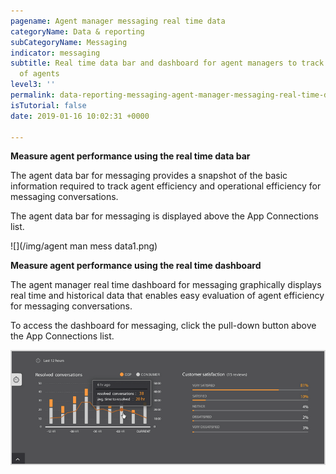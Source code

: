 ```yaml
---
pagename: Agent manager messaging real time data
categoryName: Data & reporting
subCategoryName: Messaging
indicator: messaging
subtitle: Real time data bar and dashboard for agent managers to track performance
  of agents
level3: ''
permalink: data-reporting-messaging-agent-manager-messaging-real-time-data.html
isTutorial: false
date: 2019-01-16 10:02:31 +0000

---
```

**Measure agent performance using the real time data bar**

The agent data bar for messaging provides a snapshot of the basic information required to track agent efficiency and operational efficiency for messaging conversations.

The agent data bar for messaging is displayed above the App Connections list.

![](/img/agent man mess data1.png)

**Measure agent performance using the real time dashboard**

The agent manager real time dashboard for messaging graphically displays real time and historical data that enables easy evaluation of agent efficiency for messaging conversations.

To access the dashboard for messaging, click the pull-down button above the App Connections list.

![](/img/agentmanmessdata2.png)
